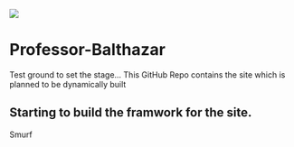 ![](blob/master/Images/AzureStackBanner.png)

# Professor-Balthazar
Test ground to set the stage...
This GitHub Repo contains the site which is planned to be dynamically built  

## Starting to build the framwork for the site.

Smurf 